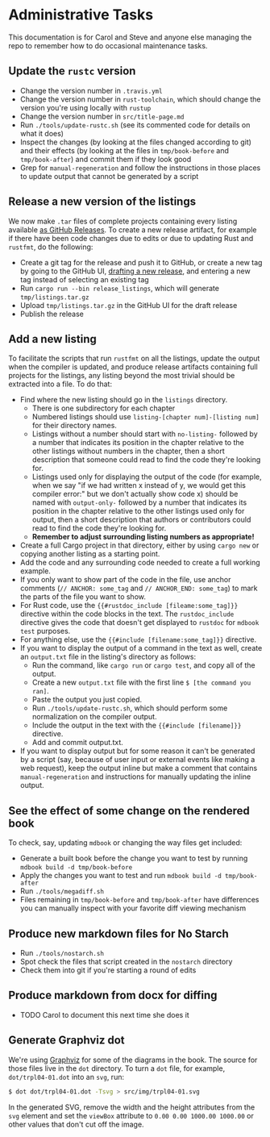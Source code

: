 # Administrative Tasks

This documentation is for Carol and Steve and anyone else managing the repo to remember how to do
occasional maintenance tasks.

## Update the `rustc` version

- Change the version number in `.travis.yml`
- Change the version number in `rust-toolchain`, which should change the version you're using
  locally with `rustup`
- Change the version number in `src/title-page.md`
- Run `./tools/update-rustc.sh` (see its commented code for details on what it does)
- Inspect the changes (by looking at the files changed according to git) and their effects (by
  looking at the files in `tmp/book-before` and `tmp/book-after`) and commit them if they look good
- Grep for `manual-regeneration` and follow the instructions in those places to update output that
  cannot be generated by a script

## Release a new version of the listings

We now make `.tar` files of complete projects containing every listing available [as GitHub
Releases](https://github.com/rust-lang/book/releases). To create a new release artifact, for
example if there have been code changes due to edits or due to updating Rust and `rustfmt`, do the
following:

- Create a git tag for the release and push it to GitHub, or create a new tag by going to the
  GitHub UI, [drafting a new release](https://github.com/rust-lang/book/releases/new), and entering
  a new tag instead of selecting an existing tag
- Run `cargo run --bin release_listings`, which will generate `tmp/listings.tar.gz`
- Upload `tmp/listings.tar.gz` in the GitHub UI for the draft release
- Publish the release

## Add a new listing

To facilitate the scripts that run `rustfmt` on all the listings, update the output when the
compiler is updated, and produce release artifacts containing full projects for the listings, any
listing beyond the most trivial should be extracted into a file. To do that:

- Find where the new listing should go in the `listings` directory.
  - There is one subdirectory for each chapter
  - Numbered listings should use `listing-[chapter num]-[listing num]` for their directory names.
  - Listings without a number should start with `no-listing-` followed by a number that indicates
    its position in the chapter relative to the other listings without numbers in the chapter, then
    a short description that someone could read to find the code they're looking for.
  - Listings used only for displaying the output of the code (for example, when we say "if we had
    written x instead of y, we would get this compiler error:" but we don't actually show code x)
    should be named with `output-only-` followed by a number that indicates its position in the
    chapter relative to the other listings used only for output, then a short description that
    authors or contributors could read to find the code they're looking for.
  - **Remember to adjust surrounding listing numbers as appropriate!**
- Create a full Cargo project in that directory, either by using `cargo new` or copying another
  listing as a starting point.
- Add the code and any surrounding code needed to create a full working example.
- If you only want to show part of the code in the file, use anchor comments (`// ANCHOR: some_tag`
  and `// ANCHOR_END: some_tag`) to mark the parts of the file you want to show.
- For Rust code, use the `{{#rustdoc_include [fileame:some_tag]}}` directive within the code blocks
  in the text. The `rustdoc_include` directive gives the code that doesn't get displayed to
  `rustdoc` for `mdbook test` purposes.
- For anything else, use the `{{#include [filename:some_tag]}}` directive.
- If you want to display the output of a command in the text as well, create an `output.txt` file
  in the listing's directory as follows:
  - Run the command, like `cargo run` or `cargo test`, and copy all of the output.
  - Create a new `output.txt` file with the first line `$ [the command you ran]`.
  - Paste the output you just copied.
  - Run `./tools/update-rustc.sh`, which should perform some normalization on the compiler output.
  - Include the output in the text with the `{{#include [filename]}}` directive.
  - Add and commit output.txt.
- If you want to display output but for some reason it can't be generated by a script (say, because
  of user input or external events like making a web request), keep the output inline but make a
  comment that contains `manual-regeneration` and instructions for manually updating the inline
  output.

## See the effect of some change on the rendered book

To check, say, updating `mdbook` or changing the way files get included:

- Generate a built book before the change you want to test by running `mdbook build -d
  tmp/book-before`
- Apply the changes you want to test and run `mdbook build -d tmp/book-after`
- Run `./tools/megadiff.sh`
- Files remaining in `tmp/book-before` and `tmp/book-after` have differences you can manually
  inspect with your favorite diff viewing mechanism

## Produce new markdown files for No Starch

- Run `./tools/nostarch.sh`
- Spot check the files that script created in the `nostarch` directory
- Check them into git if you're starting a round of edits

## Produce markdown from docx for diffing

- TODO Carol to document this next time she does it

## Generate Graphviz dot

We're using [Graphviz](http://graphviz.org/) for some of the diagrams in the
book. The source for those files live in the `dot` directory. To turn a `dot`
file, for example, `dot/trpl04-01.dot` into an `svg`, run:

```bash
$ dot dot/trpl04-01.dot -Tsvg > src/img/trpl04-01.svg
```

In the generated SVG, remove the width and the height attributes from the `svg`
element and set the `viewBox` attribute to `0.00 0.00 1000.00 1000.00` or other
values that don't cut off the image.

